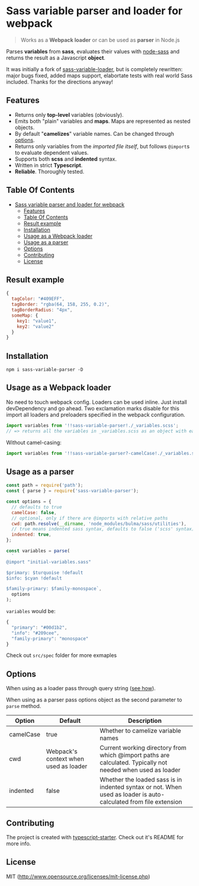 # Sass variable parser and loader for webpack

> Works as a **Webpack loader** or can be used as **parser** in Node.js

Parses **variables** from **sass**, evaluates their values with [node-sass](https://github.com/sass/node-sass) and returns the result as a Javascript **object**.

It was initially a fork of [sass-variable-loader](https://github.com/nordnet/sass-variable-loader), but is completely rewritten: major bugs fixed, added maps support, elabortate tests with real world Sass included. Thanks for the directions anyway!

## Features

* Returns only **top-level** variables (obviously).
* Emits both "plain" variables and **maps**. Maps are represented as nested objects.
* By default "**camelizes**" variable names. Can be changed through [options](#options).
* Returns only variables from the _imported file itself_, but follows `@import`s to evaluate dependent values.
* Supports both **scss** and **indented** syntax.
* Written in strict **Typescript**.
* **Reliable**. Thoroughly tested.

## Table Of Contents

- [Sass variable parser and loader for webpack](#sass-variable-parser-and-loader-for-webpack)
  - [Features](#features)
  - [Table Of Contents](#table-of-contents)
  - [Result example](#result-example)
  - [Installation](#installation)
  - [Usage as a Webpack loader](#usage-as-a-webpack-loader)
  - [Usage as a parser](#usage-as-a-parser)
  - [Options](#options)
  - [Contributing](#contributing)
  - [License](#license)

## Result example

```javascript
{
  tagColor: "#409EFF",
  tagBorder: "rgba(64, 158, 255, 0.2)",
  tagBorderRadius: "4px",
  someMap: {
    key1: "value1",
    key2: "value2"
  }
}
```

## Installation

`npm i sass-variable-parser -D`

## Usage as a Webpack loader

No need to touch webpack config. Loaders can be used inline. Just install devDependency and go ahead. Two exclamation marks disable for this import all loaders and preloaders specified in the webpack configuration.

```javascript
import variables from '!!sass-variable-parser!./_variables.scss';
// => returns all the variables in _variables.scss as an object with each variable name camelCased
```

Without camel-casing:

```javascript
import variables from '!!sass-variable-parser?-camelCase!./_variables.scss';
```

## Usage as a parser

```javascript
const path = require('path');
const { parse } = require('sass-variable-parser');

const options = {
  // defaults to true
  camelCase: false,
  // optional, only if there are @imports with relative paths
  cwd: path.resolve(__dirname, 'node_modules/bulma/sass/utilities'),
  // true means indented sass syntax, defaults to false ('scss' syntax)
  indented: true,
};

const variables = parse(
  `
@import "initial-variables.sass"

$primary: $turquoise !default
$info: $cyan !default

$family-primary: $family-monospace`,
  options
);
```

`variables` would be:

```javascript
{
  "primary": "#00d1b2",
  "info": "#209cee",
  "family-primary": "monospace"
}
```

Check out `src/spec` folder for more exmaples

## Options

When using as a loader pass through query string ([see how](https://github.com/webpack/loader-utils#parsequery)).

When using as a parser pass options object as the second parameter to `parse` method.

| Option    | Default                               | Description                                                                                                      |
| --------- | ------------------------------------- | ---------------------------------------------------------------------------------------------------------------- |
| camelCase | true                                  | Whether to camelize variable names                                                                               |
| cwd       | Webpack's context when used as loader | Current working directory from which @import paths are calculated. Typically not needed when used as loader      |
| indented  | false                                 | Whether the loaded sass is in indented syntax or not. When used as loader is auto-calculated from file extension |

## Contributing

The project is created with [typescript-starter](https://github.com/bitjson/typescript-starter).
Check out it's README for more info.

## License

MIT (http://www.opensource.org/licenses/mit-license.php)
